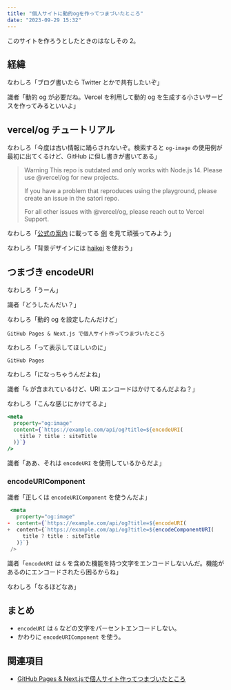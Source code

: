 ```yaml
---
title: "個人サイトに動的ogを作ってつまづいたところ"
date: "2023-09-29 15:32"
---
```


このサイトを作ろうとしたときのはなしその 2。

## 経緯

なわしろ「ブログ書いたら Twitter とかで共有したいぞ」

識者「動的 og が必要だね。Vercel を利用して動的 og を生成する小さいサービスを作ってみるといいよ」

## vercel/og チュートリアル

なわしろ「今度は古い情報に踊らされないぞ。検索すると `og-image` の使用例が最初に出てくるけど、GitHub に但し書きが書いてある」

> Warning This repo is outdated and only works with Node.js 14. Please use @vercel/og for new projects.
>
> If you have a problem that reproduces using the playground, please create an issue in the satori repo.
>
> For all other issues with @vercel/og, please reach out to Vercel Support.

なわしろ「[公式の案内](https://vercel.com/blog/introducing-vercel-og-image-generation-fast-dynamic-social-card-images) に載ってる [例](https://vercel.com/docs/functions/edge-functions/og-image-generation/og-image-examples) を見て頑張ってみよう」

なわしろ「背景デザインには [haikei](https://app.haikei.app/) を使おう」

## つまづき encodeURI

なわしろ「うーん」

識者「どうしたんだい？」

なわしろ「動的 og を設定したんだけど」

`GitHub Pages & Next.js で個人サイト作ってつまづいたところ`

なわしろ「って表示してほしいのに」

`GitHub Pages`

なわしろ「になっちゃうんだよね」

識者「`&` が含まれているけど、URI エンコードはかけてるんだよね？」

なわしろ「こんな感じにかけてるよ」

```jsx:layout.jsx
<meta
  property="og:image"
  content={`https://example.com/api/og?title=${encodeURI(
    title ? title : siteTitle
  )}`}
/>
```

識者「ああ、それは `encodeURI` を使用しているからだよ」

### encodeURIComponent

識者「正しくは `encodeURIComponent` を使うんだよ」

```diff:layout.jsx
 <meta
   property="og:image"
-  content={`https://example.com/api/og?title=${encodeURI(
+  content={`https://example.com/api/og?title=${encodeComponentURI(
     title ? title : siteTitle
   )}`}
 />
```

識者「`encodeURI` は `&` を含めた機能を持つ文字をエンコードしないんだ。機能があるのにエンコードされたら困るからね」

なわしろ「なるほどなあ」

## まとめ

- `encodeURI` は `&` などの文字をパーセントエンコードしない。
- かわりに `encodeURIComponent` を使う。

## 関連項目

- [GitHub Pages & Next.jsで個人サイト作ってつまづいたところ](230928-create-ssg-1.md)